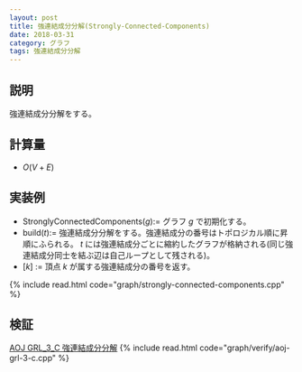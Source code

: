 ```yaml
---
layout: post
title: 強連結成分分解(Strongly-Connected-Components)
date: 2018-03-31
category: グラフ
tags: 強連結成分分解
---
```


## 説明
強連結成分分解をする。

## 計算量
* $O(V + E)$

## 実装例

* StronglyConnectedComponents($g$):= グラフ $g$ で初期化する。
* build($t$):= 強連結成分分解をする。強連結成分の番号はトポロジカル順に昇順にふられる。 $t$ には強連結成分ごとに縮約したグラフが格納される(同じ強連結成分同士を結ぶ辺は自己ループとして残される)。
* \[$k$\] := 頂点 $k$ が属する強連結成分の番号を返す。

{% include read.html  code="graph/strongly-connected-components.cpp" %}

## 検証

[AOJ GRL_3_C 強連結成分分解](http://judge.u-aizu.ac.jp/onlinejudge/description.jsp?id=GRL_3_C&lang=jp)
{% include read.html code="graph/verify/aoj-grl-3-c.cpp" %}
